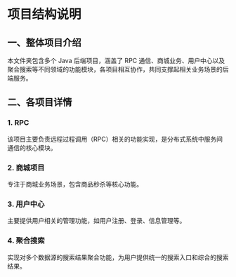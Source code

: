 # 项目结构说明

## 一、整体项目介绍
本文件夹包含多个 Java 后端项目，涵盖了 RPC 通信、商城业务、用户中心以及聚合搜索等不同领域的功能模块，各项目相互协作，共同支撑起相关业务场景的后端服务。

## 二、各项目详情
### 1. RPC
该项目主要负责远程过程调用（RPC）相关的功能实现，是分布式系统中服务间通信的核心模块。


### 2. 商城项目
专注于商城业务场景，包含商品秒杀等核心功能。


### 3. 用户中心
主要提供用户相关的管理功能，如用户注册、登录、信息管理等。

### 4. 聚合搜索
实现对多个数据源的搜索结果聚合功能，为用户提供统一的搜索入口和综合的搜索结果。
